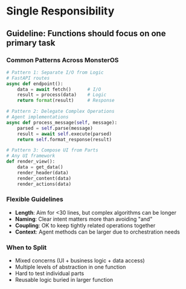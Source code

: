 # Single Responsibility

## Guideline: Functions should focus on one primary task

### Common Patterns Across MonsterOS

```python
# Pattern 1: Separate I/O from Logic
# FastAPI routes
async def endpoint():
    data = await fetch()      # I/O
    result = process(data)    # Logic
    return format(result)     # Response

# Pattern 2: Delegate Complex Operations
# Agent implementations
async def process_message(self, message):
    parsed = self.parse(message)
    result = await self.execute(parsed)
    return self.format_response(result)

# Pattern 3: Compose UI from Parts
# Any UI framework
def render_view():
    data = get_data()
    render_header(data)
    render_content(data)
    render_actions(data)
```

### Flexible Guidelines
- **Length**: Aim for <30 lines, but complex algorithms can be longer
- **Naming**: Clear intent matters more than avoiding "and"
- **Coupling**: OK to keep tightly related operations together
- **Context**: Agent methods can be larger due to orchestration needs

### When to Split
- Mixed concerns (UI + business logic + data access)
- Multiple levels of abstraction in one function
- Hard to test individual parts
- Reusable logic buried in larger function